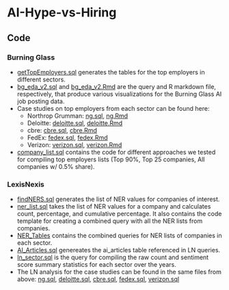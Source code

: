 # AI-Hype-vs-Hiring

## Code

### Burning Glass
* [getTopEmployers.sql](https://github.com/georgetown-cset/AI-Hype-vs-Hiring/blob/master/getTopEmployers.sql) generates the tables for the top employers in different sectors.
* [bg_eda_v2.sql](https://github.com/georgetown-cset/AI-Hype-vs-Hiring/blob/master/bg_eda_v2.sql) and [bg_eda_v2.Rmd](https://github.com/georgetown-cset/AI-Hype-vs-Hiring/blob/master/bg_eda_v2.Rmd) are the query and R markdown file, respectively, that produce various visualizations for the Burning Glass AI job posting data.
* Case studies on top employers from each sector can be found here:
  * Northrop Grumman: [ng.sql](https://github.com/georgetown-cset/AI-Hype-vs-Hiring/blob/master/Case_Studies/ng.sql), [ng.Rmd](https://github.com/georgetown-cset/AI-Hype-vs-Hiring/blob/master/Case_Studies/ng.Rmd)
  * Deloitte: [deloitte.sql](https://github.com/georgetown-cset/AI-Hype-vs-Hiring/blob/master/Case_Studies/deloitte.sql), [deloitte.Rmd](https://github.com/georgetown-cset/AI-Hype-vs-Hiring/blob/master/Case_Studies/deloitte.Rmd)
  * cbre: [cbre.sql](https://github.com/georgetown-cset/AI-Hype-vs-Hiring/blob/master/Case_Studies/cbre.sql), [cbre.Rmd](https://github.com/georgetown-cset/AI-Hype-vs-Hiring/blob/master/Case_Studies/cbre.Rmd)
  * FedEx: [fedex.sql](https://github.com/georgetown-cset/AI-Hype-vs-Hiring/blob/master/Case_Studies/fedex.sql), [fedex.Rmd](https://github.com/georgetown-cset/AI-Hype-vs-Hiring/blob/master/Case_Studies/fedex.Rmd)
  * Verizon: [verizon.sql](https://github.com/georgetown-cset/AI-Hype-vs-Hiring/blob/master/Case_Studies/verizon.sql), [verizon.Rmd](https://github.com/georgetown-cset/AI-Hype-vs-Hiring/blob/master/Case_Studies/verizon.Rmd)
* [company_list.sql](https://github.com/georgetown-cset/AI-Hype-vs-Hiring/blob/master/company_list.sql) contains the code for different approaches we tested for compiling top employers lists (Top 90%, Top 25 companies, All companies w/ 0.5% share).

### LexisNexis
* [findNERS.sql](https://github.com/georgetown-cset/AI-Hype-vs-Hiring/blob/master/findNERs.sql) generates the list of NER values for companies of interest.
* [ner_list.sql](https://github.com/georgetown-cset/AI-Hype-vs-Hiring/blob/master/ner_list.sql) takes the list of NER values for a company and calculates count, percentage, and cumulative percentage. It also contains the code template for creating a combined query with all the NER lists from companies. 
* [NER_Tables](https://github.com/georgetown-cset/AI-Hype-vs-Hiring/tree/master/NER_Tables) contains the combined queries for NER lists of companies in each sector.
* [AI_Articles.sql](https://github.com/georgetown-cset/AI-Hype-vs-Hiring/blob/master/AI_Articles.sql) genereates the ai_articles table referenced in LN queries.
* [ln_sector.sql](https://github.com/georgetown-cset/AI-Hype-vs-Hiring/blob/master/ln_sector.sql) is the query for compiling the raw count and sentiment score summary statistics for each sector over the years.
* The LN analysis for the case studies can be found in the same files from above: [ng.sql](https://github.com/georgetown-cset/AI-Hype-vs-Hiring/blob/master/Case_Studies/ng.sql), [deloitte.sql](https://github.com/georgetown-cset/AI-Hype-vs-Hiring/blob/master/Case_Studies/deloitte.sql), [cbre.sql](https://github.com/georgetown-cset/AI-Hype-vs-Hiring/blob/master/Case_Studies/cbre.sql), [fedex.sql](https://github.com/georgetown-cset/AI-Hype-vs-Hiring/blob/master/Case_Studies/fedex.sql), [verizon.sql](https://github.com/georgetown-cset/AI-Hype-vs-Hiring/blob/master/Case_Studies/verizon.sql)

